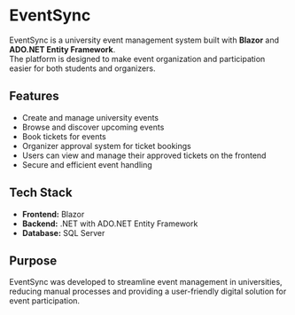 # EventSync

EventSync is a university event management system built with **Blazor** and **ADO.NET Entity Framework**.  
The platform is designed to make event organization and participation easier for both students and organizers.

## Features
- Create and manage university events
- Browse and discover upcoming events
- Book tickets for events
- Organizer approval system for ticket bookings
- Users can view and manage their approved tickets on the frontend
- Secure and efficient event handling

## Tech Stack
- **Frontend:** Blazor
- **Backend:** .NET with ADO.NET Entity Framework
- **Database:** SQL Server

## Purpose
EventSync was developed to streamline event management in universities, reducing manual processes and providing a user-friendly digital solution for event participation.
